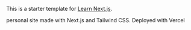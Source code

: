 This is a starter template for [Learn Next.js](https://nextjs.org/learn).

personal site made with Next.js and Tailwind CSS. Deployed with Vercel